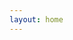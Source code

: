 ```yaml
---
layout: home
---
```


<script setup>
import TerminalComponent from './components/Terminal/Terminal.vue'
</script>

<TerminalComponent />